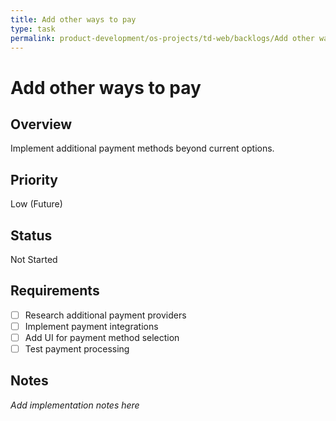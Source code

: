 ```yaml
---
title: Add other ways to pay
type: task
permalink: product-development/os-projects/td-web/backlogs/Add other ways to pay
---
```


# Add other ways to pay

## Overview
Implement additional payment methods beyond current options.

## Priority
Low (Future)

## Status
Not Started

## Requirements
- [ ] Research additional payment providers
- [ ] Implement payment integrations
- [ ] Add UI for payment method selection
- [ ] Test payment processing

## Notes
_Add implementation notes here_